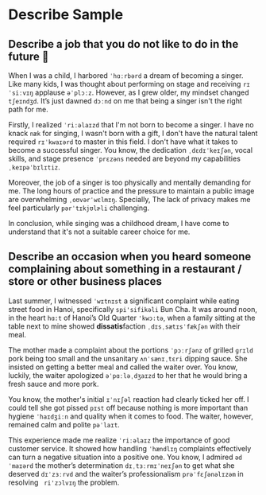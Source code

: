 # Describe Sample
## Describe a job that you do not like to do in the future 💼
When I was a child, I harbored ``ˈhɑːrbərd`` a dream of becoming a singer. Like many kids, I was thought about performing on stage and receiving ``rɪˈsiːvɪŋ`` applause ``əˈplɔːz``. However, as I grew older, my mindset changed ``tʃeɪndʒd``. It’s just dawned ``dɔːnd`` on me that being a singer isn't the right path for me.

Firstly, I realized ``ˈriːəlaɪzd`` that I'm not born to become a singer. I have no knack ``næk`` for singing, I wasn't born with a gift, I don't have the natural talent required ``rɪˈkwaɪərd`` to master in this field. I don't have what it takes to become a successful singer. You know, the dedication ``ˌdɛdɪˈkeɪʃən``, vocal skills, and stage presence ``ˈprɛzəns`` needed are beyond my capabilities ``ˌkeɪpəˈbɪlɪtiz``.

Moreover, the job of a singer is too physically and mentally demanding for me. The long hours of practice and the pressure to maintain a public image are overwhelming ``ˌoʊvərˈwɛlmɪŋ``. Specially, The lack of privacy makes me feel particularly ``pərˈtɪkjʊlɚli`` challenging.

In conclusion, while singing was a childhood dream, I have come to understand that it's not a suitable career choice for me.

## Describe an occasion when you heard someone complaining about something in a restaurant / store or other business places
Last summer, I witnessed ``ˈwɪtnɪst`` a significant complaint while eating street food in Hanoi, specifically ``spi'sifikəli`` Bun Cha. It was around noon, in the heart ``hɑ:t`` of Hanoi’s Old Quarter ``'kwɔ:tə``, when a family sitting at the table next to mine showed **dissatis**faction ``ˌdɪsˌsætɪsˈfækʃən`` with their meal.

The mother made a complaint about the portions ``ˈpɔːrʃənz`` of grilled ``ɡrɪld`` pork being too small and the unsanitary ``ʌnˈsænɪˌtɛri`` dipping sauce. She insisted on getting a better meal and called the waiter over. You know, luckily, the waiter apologized ``əˈpɑːləˌdʒaɪzd`` to her that he would bring a fresh sauce and more pork.

You know, the mother's initial ``ɪˈnɪʃəl`` reaction had clearly ticked her off. I could tell she got pissed ``pɪst`` off because nothing is more important than hygiene ``ˈhaɪdʒiːn`` and quality when it comes to food. The waiter, however, remained calm and polite ``pəˈlaɪt``.

This experience made me realize ``ˈriːəlaɪz`` the importance of good customer service. It showed how handling ``ˈhændlɪŋ`` complaints effectively can turn a negative situation into a positive one. You know, I admired ``ədˈmaɪərd`` the mother’s determination ``dɪˌtɜːrmɪˈneɪʃən`` to get what she deserved ``dɪˈzɜːrvd`` and the waiter’s professionalism ``prəˈfɛʃənəlɪzəm`` in resolving `` ri'zɔlvɪŋ`` the problem.
